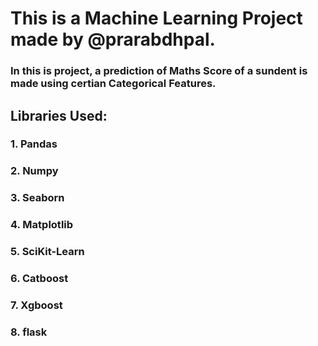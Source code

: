 # This is a Machine Learning Project made by @prarabdhpal.
### In this is project, a prediction of Maths Score of a sundent is made using certian Categorical Features.

## Libraries Used: 
### 1. Pandas
### 2. Numpy
### 3. Seaborn
### 4. Matplotlib
### 5. SciKit-Learn
### 6. Catboost
### 7. Xgboost
### 8. flask